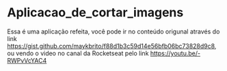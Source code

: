 # Aplicacao_de_cortar_imagens

Essa é uma aplicação refeita, você pode ir no conteúdo origunal através do link https://gist.github.com/maykbrito/f88d1b3c59d14e56bfb06bc73828d9c8, ou vendo o video no canal da Rocketseat pelo link https://youtu.be/-RWPvVcYAC4
